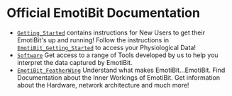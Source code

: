 # Official EmotiBit Documentation
- [`Getting_Started`](https://github.com/EmotiBit/EmotiBit_Docs/tree/EmotiBit-V2/Getting_Started) 
    contains instructions for New Users to get their EmotiBit's up and running! Follow the instructions in 
    [`EmotiBit_Getting_Started`](https://github.com/EmotiBit/EmotiBit_Docs/blob/EmotiBit-V2/Getting_Started/EmotiBit_Getting_Started.md) to access your Physiological Data!
- [`Software`](https://github.com/EmotiBit/EmotiBit_Docs/tree/EmotiBit-V2/Software) 
Get access to a range of Tools developed by us to help you interpret the data captured by EmotiBit.
- [`EmotiBit_FeatherWing`](https://github.com/EmotiBit/EmotiBit_Docs/tree/EmotiBit-V2/EmotiBit_FeatherWing)
Understand what makes EmotiBit...EmotiBit. Find Documentation about the Inner Workings of EmotiBit. Get information about
the Hardware, network architecture and much more!
